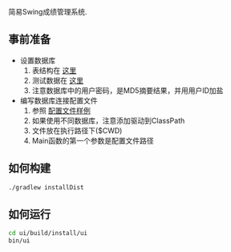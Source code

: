 简易Swing成绩管理系统.

## 事前准备
- 设置数据库
    1. 表结构在 [这里](db/src/main/resources/sql/init.ddl.sql)
    2. 测试数据在 [这里](db/src/main/resources/sql/dump.sql)
    3. 注意数据库中的用户密码，是MD5摘要结果，并用用户ID加盐
- 编写数据库连接配置文件
    1. 参照 [配置文件样例](db/src/main/resources/app.properties)
    2. 如果使用不同数据库，注意添加驱动到ClassPath
    3. 文件放在执行路径下($CWD)
    4. Main函数的第一个参数是配置文件路径

## 如何构建

```bash
./gradlew installDist
```

## 如何运行

```bash
cd ui/build/install/ui
bin/ui
```
